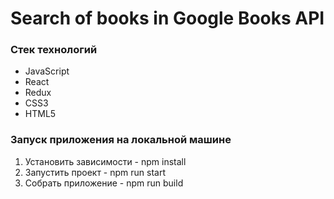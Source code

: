 # Search of books in Google Books API

### Стек технологий

- JavaScript
- React
- Redux
- CSS3
- HTML5


### Запуск приложения на локальной машине
1. Установить зависимости - npm install
2. Запустить проект - npm run start
3. Собрать приложение - npm run build


